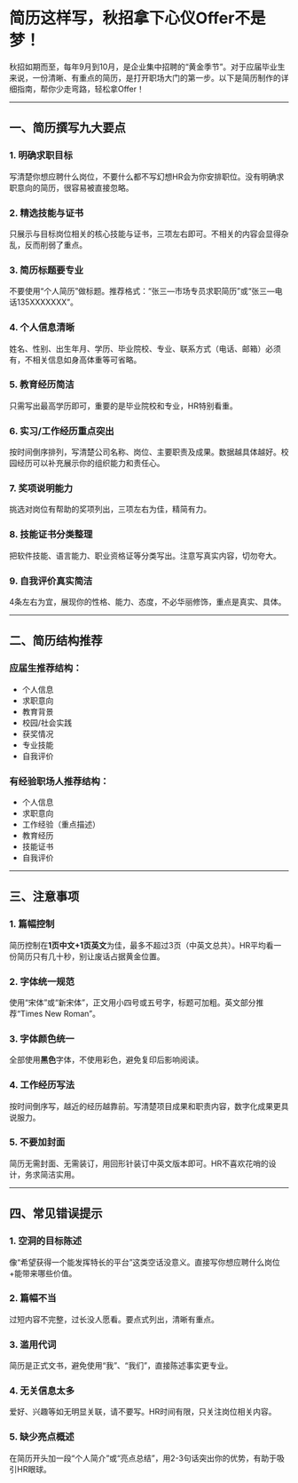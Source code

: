 # 简历这样写，秋招拿下心仪Offer不是梦！

秋招如期而至，每年9月到10月，是企业集中招聘的“黄金季节”。对于应届毕业生来说，一份清晰、有重点的简历，是打开职场大门的第一步。以下是简历制作的详细指南，帮你少走弯路，轻松拿Offer！

---

## 一、简历撰写九大要点

### 1. 明确求职目标

写清楚你想应聘什么岗位，不要什么都不写幻想HR会为你安排职位。没有明确求职意向的简历，很容易被直接忽略。

### 2. 精选技能与证书

只展示与目标岗位相关的核心技能与证书，三项左右即可。不相关的内容会显得杂乱，反而削弱了重点。

### 3. 简历标题要专业

不要使用“个人简历”做标题。推荐格式：“张三—市场专员求职简历”或“张三—电话135XXXXXXX”。

### 4. 个人信息清晰

姓名、性别、出生年月、学历、毕业院校、专业、联系方式（电话、邮箱）必须有，不相关信息如身高体重等可省略。

### 5. 教育经历简洁

只需写出最高学历即可，重要的是毕业院校和专业，HR特别看重。

### 6. 实习/工作经历重点突出

按时间倒序排列，写清楚公司名称、岗位、主要职责及成果。数据越具体越好。校园经历可以补充展示你的组织能力和责任心。

### 7. 奖项说明能力

挑选对岗位有帮助的奖项列出，三项左右为佳，精简有力。

### 8. 技能证书分类整理

把软件技能、语言能力、职业资格证等分类写出。注意写真实内容，切勿夸大。

### 9. 自我评价真实简洁

4条左右为宜，展现你的性格、能力、态度，不必华丽修饰，重点是真实、具体。

---

## 二、简历结构推荐

### 应届生推荐结构：

* 个人信息
* 求职意向
* 教育背景
* 校园/社会实践
* 获奖情况
* 专业技能
* 自我评价

### 有经验职场人推荐结构：

* 个人信息
* 求职意向
* 工作经验（重点描述）
* 教育经历
* 技能证书
* 自我评价

---

## 三、注意事项

### 1. 篇幅控制

简历控制在**1页中文+1页英文**为佳，最多不超过3页（中英文总共）。HR平均看一份简历只有几十秒，别让废话占据黄金位置。

### 2. 字体统一规范

使用“宋体”或“新宋体”，正文用小四号或五号字，标题可加粗。英文部分推荐“Times New Roman”。

### 3. 字体颜色统一

全部使用**黑色**字体，不使用彩色，避免复印后影响阅读。

### 4. 工作经历写法

按时间倒序写，越近的经历越靠前。写清楚项目成果和职责内容，数字化成果更具说服力。

### 5. 不要加封面

简历无需封面、无需装订，用回形针装订中英文版本即可。HR不喜欢花哨的设计，务求简洁实用。

---

## 四、常见错误提示

### 1. 空洞的目标陈述

像“希望获得一个能发挥特长的平台”这类空话没意义。直接写你想应聘什么岗位+能带来哪些价值。

### 2. 篇幅不当

过短内容不完整，过长没人愿看。要点式列出，清晰有重点。

### 3. 滥用代词

简历是正式文书，避免使用“我”、“我们”，直接陈述事实更专业。

### 4. 无关信息太多

爱好、兴趣等如无明显关联，请不要写。HR时间有限，只关注岗位相关内容。

### 5. 缺少亮点概述

在简历开头加一段“个人简介”或“亮点总结”，用2-3句话突出你的优势，有助于吸引HR眼球。